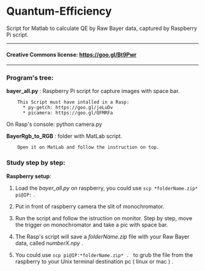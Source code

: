 # Quantum-Efficiency
Script for Matlab to calculate QE by Raw Bayer data, captured by Raspberry Pi script.

------------------------
#### Creative Commons license: https://goo.gl/Bt9Pwr
------------------------

### Program's tree:

**bayer_all.py** : Raspberry Pi script for capture images with space bar.  

        This Script must have intalled in a Rasp:  
          * py-getch: https://goo.gl/jeLuDv  
          * picamera: https://goo.gl/QFMRFa  
        
On Rasp's console: python camera.py  

**BayerRgb_to_RGB** : folder with MatLab script.  

        Open it on MatLab and follow the instruction on top.  
        
### Study step by step:  

**Raspberry setup**:  

1. Load the *bayer_all.py* on raspberry, you could use ```scp *folderName.zip* pi@IP:``` .

2. Put in front of raspberry camera the slit of monochromator.  

3. Run the script and follow the istruction on monitor. Step by step, move the trigger on monochromator and take a pic with space bar.  

4. The Rasp's script will save a *folderName.zip* file with your Raw Bayer data, called *numberX.npy* .  

5. You could use ```scp pi@IP:*folderName.zip* . ``` to grub the file from the raspberry to your Unix terminal destination pc ( linux or mac ) .  
